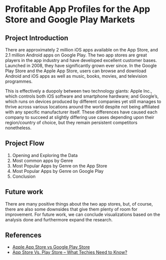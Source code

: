 # Profitable App Profiles for the App Store and Google Play Markets

## Project Introduction
There are approximately 2 million iOS apps available on the App Store, and 2.1 million Android apps on Google Play. The two app stores are great players in the app industry and have developed excellent customer bases. Launched in 2008, they have significantly grown ever since. In the Google Play Store and the Apple App Store, users can browse and download Android and iOS apps as well as music, books, movies, and television programmes. 

This is effectively a duopoly between two technology giants: Apple Inc., which controls both iOS software and smartphone hardware; and Google’s, which runs on devices produced by different companies yet still manages to thrive across various locations around the world despite not being affiliated with any specific manufacturer itself. These differences have caused each company to succeed at slightly differing use cases depending upon their region/country of choice, but they remain persistent competitors nonetheless.

## Project Flow
1. Opening and Exploring the Data
2. Most common apps by Genre
3. Most Popular Apps by Genre on the App Store
4. Most Popular Apps by Genre on Google Play
5. Conclusion

## Future work
There are many positive things about the two app stores, but, of course, there are also some downsides that give them plenty of room for improvement. For future work, we can conclude visualizations based on the analysis done and furthermore expand the research.

## References
- [Apple App Store vs Google Play Store](https://cybercrew.uk/software/app-store-vs-play-store/)
- [App Store Vs. Play Store – What Techies Need to Know?](https://squashapps.com/blog/app-store-vs-play-store/)
